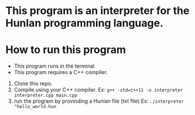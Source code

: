 # This program is an interpreter for the Hunlan programming language.

# How to run this program
* This program runs in the terminal
* This program requires a C++ compiler. 

1. Clone this repo.
2. Compile using your C++ compiler.
Ex: `g++ -std=c++11 -o interpreter interpreter.cpp main.cpp`
3. run the program by provinding a Hunlan file (txt file) 
Ex: `./interpreter "hello_world.hun`